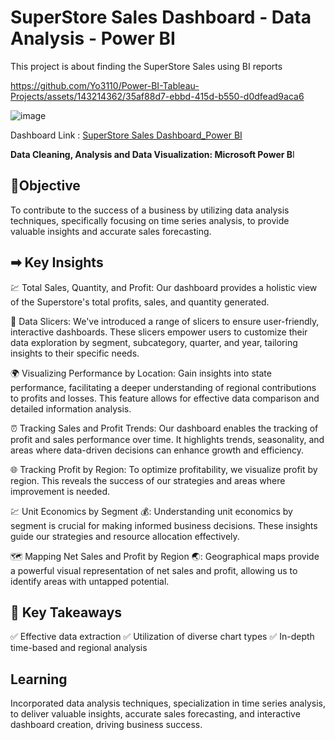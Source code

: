 # SuperStore Sales Dashboard - Data Analysis - Power BI
This project is about finding the SuperStore Sales using BI reports

https://github.com/Yo3110/Power-BI-Tableau-Projects/assets/143214362/35af88d7-ebbd-415d-b550-d0dfead9aca6

![image](https://github.com/Yo3110/Power-BI-Tableau-Projects/assets/143214362/42973b6a-29ee-424d-8c94-77ad2d604a40)

Dashboard Link : [SuperStore Sales Dashboard_Power BI]( https://github.com/Yo3110/Power-BI-Tableau-Projects/blob/main/SuperStore%20Sales%20Dashboard/SuperStore%20Sales%20Dashboard.pbix)

**Data Cleaning, Analysis and Data Visualization: Microsoft Power B**I

## 🎯Objective

To contribute to the success of a business by utilizing data analysis techniques, specifically focusing on time series analysis, to provide valuable insights and accurate sales forecasting.

## ➡ **Key Insights**

💹 Total Sales, Quantity, and Profit: Our dashboard provides a holistic view of the Superstore's total profits, sales, and quantity generated.

🔎 Data Slicers: We've introduced a range of slicers to ensure user-friendly, interactive dashboards. These slicers empower users to customize their data exploration by segment, subcategory, quarter, and year, tailoring insights to their specific needs.

🌍 Visualizing Performance by Location: Gain insights into state performance, facilitating a deeper understanding of regional contributions to profits and losses. This feature allows for effective data comparison and detailed information analysis.

⏰ Tracking Sales and Profit Trends: Our dashboard enables the tracking of profit and sales performance over time. It highlights trends, seasonality, and areas where data-driven decisions can enhance growth and efficiency.

🌐 Tracking Profit by Region: To optimize profitability, we visualize profit by region. This reveals the success of our strategies and areas where improvement is needed.

💹 Unit Economics by Segment 💰: Understanding unit economics by segment is crucial for making informed business decisions. These insights guide our strategies and resource allocation effectively.

🗺️ Mapping Net Sales and Profit by Region 🌏: Geographical maps provide a powerful visual representation of net sales and profit, allowing us to identify areas with untapped potential.

## 🔑 **Key Takeaways**
✅ Effective data extraction
✅ Utilization of diverse chart types
✅ In-depth time-based and regional analysis

## **Learning**

Incorporated data analysis techniques, specialization in time series analysis, to deliver valuable insights, accurate sales forecasting, and interactive dashboard creation, driving business success.






 

